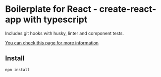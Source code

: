 # Boilerplate for React - create-react-app with typescript

Includes git hooks with husky, linter and component tests.

[You can check this page for more information
](https://www.wolesblog.com/create-react-app-with-typescript-component-tests-lint-git-hooks-boilerplate)


## Install

    npm install
